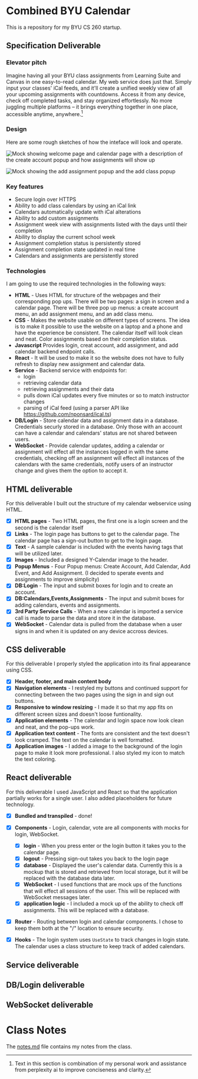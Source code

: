 # Combined BYU Calendar
This is a repository for my BYU CS 260 startup.

## Specification Deliverable
### Elevator pitch
Imagine having all your BYU class assignments from Learning Suite and Canvas in one easy-to-read calendar. My web service does just that. Simply input your classes' iCal feeds, and it'll create a unified weekly view of all your upcoming assignments with countdowns. Access it from any device, check off completed tasks, and stay organized effortlessly. No more juggling multiple platforms – it brings everything together in one place, accessible anytime, anywhere.[^*]

### Design
Here are some rough sketches of how the inteface will look and operate.

![Mock showing welcome page and calendar page with a description of the create account popup and how assignments will show up](public/mockUI_page1.JPG)

![Mock showing the add assignment popup and the add class popup](public/mockUI_page2.JPG)

### Key features
- Secure login over HTTPS
- Ability to add class calendars by using an iCal link
- Calendars automatically update with iCal alterations
- Ability to add custom assignments
- Assignment week view with assignments listed with the days until their completion
- Ability to display the current school week
- Assignment completion status is persistently stored
- Assignment completion state updated in real time
- Calendars and assignments are persistently stored

### Technologies
I am going to use the required technologies in the following ways:

- **HTML** - Uses HTML for structure of the webpages and their corresponding pop ups. There will be two pages: a sign in screen and a calendar page. There will be three pop up menus: a create account menu, an add assignment menu, and an add class menu.
- **CSS** - Makes the website usable on different types of screens. The idea is to make it possible to use the website on a laptop and a phone and have the experience be consistent. The calendar itself will look clean and neat. Color assignments based on their completion status.
- **Javascript** Provides login, creat account, add assignment, and add calendar backend endpoint calls.
- **React** - It will be used to make it so the website does not have to fully refresh to display new assignment and calendar data.
- **Service** - Backend service with endpoints for:
    - login
    - retrieving calendar data
    - retrieving assignments and their data
    - pulls down iCal updates every five minutes or so to match instructor changes
    - parsing of iCal feed (using a parser API like https://github.com/nponsard/ical.ts)
- **DB/Login** - Store calendar data and assignment data in a database. Credentials securly stored in a database. Only those with an account can have a calendar and calendars' status are not shared between users.
- **WebSocket** - Provide calendar updates, adding a calendar or assignment will effect all the instances logged in with the same credentials, checking off an assignment will effect all instances of the calendars with the same credentials, notify users of an instructor change and gives them the option to accept it.

## HTML deliverable

For this deliverable I built out the structure of my calendar webservice using HTML.

- [x] **HTML pages** - Two HTML pages, the first one is a login screen and the second is the calendar itself
- [x] **Links** - The login page has buttons to get to the calendar page. The calendar page has a sign-out button to get to the login page.
- [x] **Text** - A sample calendar is included with the events having tags that will be utilized later.
- [x] **Images** - Included a designed Y-Calendar image to the header.
- [x] **Popup Menus** - Four Popup menus: Create Account, Add Calendar, Add Event, and Add Assignment. (I decided to sperate events and assignments to improve simplicity)
- [x] **DB:Login** - The input and submit boxes for login and to create an account.
- [x] **DB:Calendars,Events,Assignments** - The input and submit boxes for adding calendars, events and assignments. 
- [x] **3rd Party Service Calls** - When a new calendar is imported a service call is made to parse the data and store it in the database.
- [x] **WebSocket** - Calendar data is pulled from the database when a user signs in and when it is updated on any device accross devices.

## CSS deliverable

For this deliverable I properly styled the application into its final appearance using CSS.

- [x] **Header, footer, and main content body**
- [x] **Navigation elements** - I restyled my buttons and continued support for connecting between the two pages using the sign in and sign out buttons.
- [x] **Responsive to window resizing** - I made it so that my app fits on different screen sizes and doesn't loose funtionality.
- [x] **Application elements** - The calendar and login space now look clean and neat, and the pop-ups work.
- [x] **Application text content** - The fonts are consistent and the text doesn't look cramped. The text on the calendar is well formatted.
- [x] **Application images** - I added a image to the background of the login page to make it look more professional. I also styled my icon to match the text coloring.

## React deliverable

For this deliverable I used JavaScript and React so that the application partially works for a single user. I also added placeholders for future technology.

- [x] **Bundled and transpiled** - done!
- [x] **Components** - Login, calendar, vote are all components with mocks for login, WebSocket.
  - [x] **login** - When you press enter or the login button it takes you to the calendar page.
  - [x] **logout** - Pressing sign-out takes you back to the login page
  - [x] **database** - Displayed the user's calendar data. Currently this is a mockup that is stored and retrieved from local storage, but it will be replaced with the database data later.
  - [x] **WebSocket** - I used functions that are mock ups of the functions that will effect all sessions of the user. This will be replaced with WebSocket messages later.
  - [x] **application logic** - I included a mock up of the ability to check off assignments. This will be replaced with a database.
- [x] **Router** - Routing between login and calendar components. I chose to keep them both at the "/" location to ensure security.
- [x] **Hooks** - The login system uses `UseState` to track changes in login state. The calendar uses a class structure to keep track of added calendars.


## Service deliverable
## DB/Login deliverable
## WebSocket deliverable

# Class Notes
The [notes.md](notes.md) file contains my notes from the class.

[^*]: Text in this section is combination of my personal work and assistance from perplexity ai to improve conciseness and clarity.

